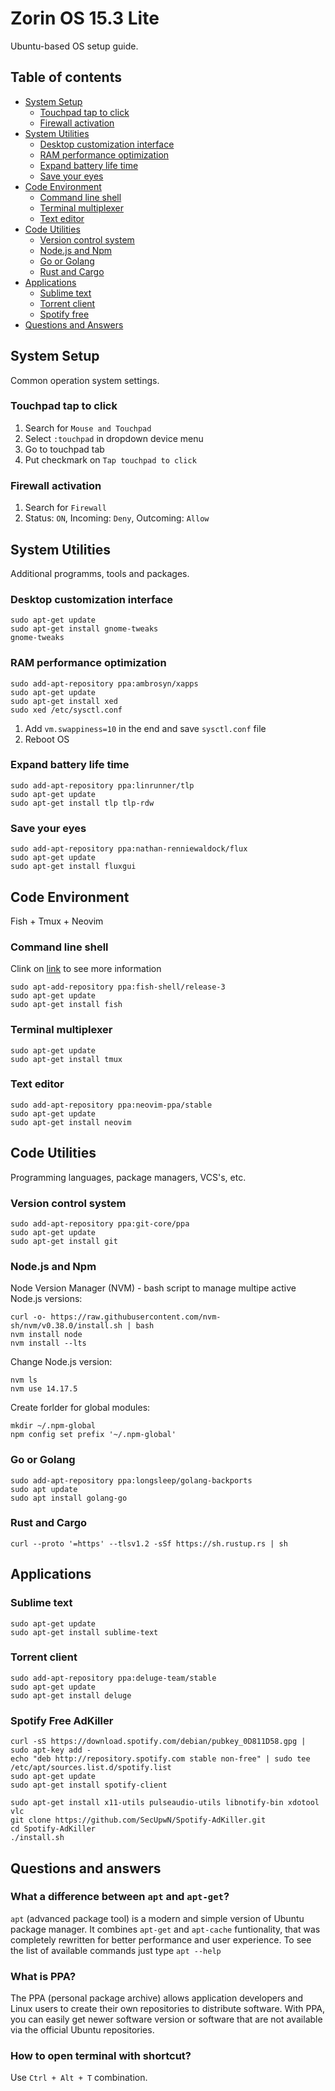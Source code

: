 # Zorin OS 15.3 Lite

Ubuntu-based OS setup guide.

## Table of contents

- [System Setup](#system-setup)
  - [Touchpad tap to click](#touchpad-tap-to-click)
  - [Firewall activation](#firewall-activation)
- [System Utilities](#utilities)
  - [Desktop customization interface](#desktop-customization-interface)
  - [RAM performance optimization](#ram-performance-optimization)
  - [Expand battery life time](#expand-battery-life-time)
  - [Save your eyes](#save-your-eyes)
- [Code Environment](#code-environment)
  - [Command line shell](#command-line-shell)
  - [Terminal multiplexer](#terminal-multiplexer)
  - [Text editor](#text-editor)
- [Code Utilities](#code-utilities)
  - [Version control system](#version-control-system)
  - [Node.js and Npm](#nodejs-and-npm)
  - [Go or Golang](#go-or-golang)
  - [Rust and Cargo](#rust-and-cargo)
- [Applications](#applications)
  - [Sublime text](#sublime-text)
  - [Torrent client](#torrent-client)
  - [Spotify free](#spotify-free-ad-killer)
- [Questions and Answers](#questions-and-answers)

## System Setup

Common operation system settings.

### Touchpad tap to click

1. Search for `Mouse and Touchpad`
1. Select `:touchpad` in dropdown device menu
1. Go to touchpad tab
1. Put checkmark on `Tap touchpad to click`

### Firewall activation

1. Search for `Firewall`
1. Status: `ON`, Incoming: `Deny`, Outcoming: `Allow`

## System Utilities

Additional programms, tools and packages.

### Desktop customization interface

```shell
sudo apt-get update
sudo apt-get install gnome-tweaks
gnome-tweaks
```

### RAM performance optimization

```shell
sudo add-apt-repository ppa:ambrosyn/xapps
sudo apt-get update
sudo apt-get install xed
sudo xed /etc/sysctl.conf
```

1. Add `vm.swappiness=10` in the end and save `sysctl.conf` file
1. Reboot OS

### Expand battery life time

```shell
sudo add-apt-repository ppa:linrunner/tlp
sudo apt-get update
sudo apt-get install tlp tlp-rdw
```

### Save your eyes

```shell
sudo add-apt-repository ppa:nathan-renniewaldock/flux
sudo apt-get update
sudo apt-get install fluxgui
```

## Code Environment

Fish + Tmux + Neovim

### Command line shell

Clink on [link](docs/fish-shell.md) to see more information

```shell
sudo apt-add-repository ppa:fish-shell/release-3
sudo apt-get update
sudo apt-get install fish
```

### Terminal multiplexer

```shell
sudo apt-get update
sudo apt-get install tmux
```

### Text editor

```shell
sudo add-apt-repository ppa:neovim-ppa/stable
sudo apt-get update
sudo apt-get install neovim
```

## Code Utilities

Programming languages, package managers, VCS's, etc.

### Version control system

```shell
sudo add-apt-repository ppa:git-core/ppa
sudo apt-get update
sudo apt-get install git
```

### Node.js and Npm

Node Version Manager (NVM) - bash script to manage multipe active Node.js versions:

```shell
curl -o- https://raw.githubusercontent.com/nvm-sh/nvm/v0.38.0/install.sh | bash
nvm install node
nvm install --lts
```

Change Node.js version:

```shell
nvm ls
nvm use 14.17.5
```

Create forlder for global modules:

```shell
mkdir ~/.npm-global
npm config set prefix '~/.npm-global'
```

### Go or Golang

```shell
sudo add-apt-repository ppa:longsleep/golang-backports
sudo apt update
sudo apt install golang-go
```

### Rust and Cargo

```shell
curl --proto '=https' --tlsv1.2 -sSf https://sh.rustup.rs | sh
```

## Applications

### Sublime text

```shell
sudo apt-get update
sudo apt-get install sublime-text
```

### Torrent client

```shell
sudo add-apt-repository ppa:deluge-team/stable
sudo apt-get update
sudo apt-get install deluge
```

### Spotify Free AdKiller

```shell
curl -sS https://download.spotify.com/debian/pubkey_0D811D58.gpg | sudo apt-key add -
echo "deb http://repository.spotify.com stable non-free" | sudo tee /etc/apt/sources.list.d/spotify.list
sudo apt-get update
sudo apt-get install spotify-client

sudo apt-get install x11-utils pulseaudio-utils libnotify-bin xdotool vlc
git clone https://github.com/SecUpwN/Spotify-AdKiller.git
cd Spotify-AdKiller
./install.sh
```

## Questions and answers

### What a difference between `apt` and `apt-get`?

`apt` (advanced package tool) is a modern and simple version of Ubuntu package manager. It combines `apt-get` and `apt-cache` funtionality, that was completely rewritten for better performance and user experience. To see the list of available commands just type `apt --help`

### What is PPA?

The PPA (personal package archive) allows application developers and Linux users to create their own repositories to distribute software. With PPA, you can easily get newer software version or software that are not available via the official Ubuntu repositories.

### How to open terminal with shortcut?

Use `Ctrl + Alt + T` combination.
